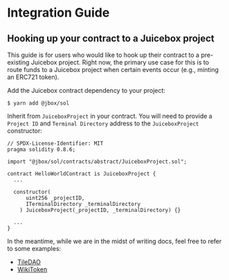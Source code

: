 # Integration Guide

## Hooking up your contract to a Juicebox project

This guide is for users who would like to hook up their contract to a pre-existing Juicebox project. Right now, the primary use case for this is to route funds to a Juicebox project when certain events occur \(e.g., minting an ERC721 token\).

Add the Juicebox contract dependency to your project:

```text
$ yarn add @jbox/sol
```

Inherit from `JuiceboxProject` in your contract. You will need to provide a `Project ID` and `Terminal Directory` address to the `JuiceboxProject` constructor:

```text
// SPDX-License-Identifier: MIT
pragma solidity 0.8.6;

import "@jbox/sol/contracts/abstract/JuiceboxProject.sol";

contract HelloWorldContract is JuiceboxProject {
  ...

  constructor(
      uint256 _projectID,
      ITerminalDirectory _terminalDirectory
    ) JuiceboxProject(_projectID, _terminalDirectory) {}

  ...
}
```

In the meantime, while we are in the midst of writing docs, feel free to refer to some examples:

* [TileDAO](https://github.com/TileDAO/tiles/blob/main/contracts/Tiles.sol)
* [WikiToken](https://github.com/odd-amphora/wiki.token/blob/main/packages/hardhat/contracts/Token.sol)

